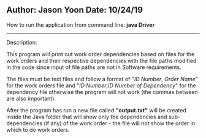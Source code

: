 Author: Jason Yoon
Date: 10/24/19
----------------------------

How to run the application from command line:
**java Driver**

----------------------------

Description:

This program will print out work order dependencies based on files for the work orders and their respective dependencies with the file paths modified in the code since input of file paths are not in Software requirements.

The files must be text files and follow a format of "*ID Number*, *Order Name*" for the work orders file and "*ID Number*,*ID Number of Dependency*" for the dependency file otherwise the program will not work (the commas between are also important).

After the program has run a new file called **"output.txt"** will be created inside the Java folder that will show only the dependencies and sub-dependencies (if any) of the work order - the file will not show the order in which to do work orders.
